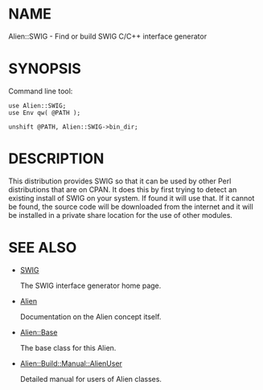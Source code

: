 # NAME

Alien::SWIG - Find or build SWIG C/C++ interface generator

# SYNOPSIS

Command line tool:

    use Alien::SWIG;
    use Env qw( @PATH );

    unshift @PATH, Alien::SWIG->bin_dir;

# DESCRIPTION

This distribution provides SWIG so that it can be used by other
Perl distributions that are on CPAN.  It does this by first trying to
detect an existing install of SWIG on your system.  If found it
will use that.  If it cannot be found, the source code will be downloaded
from the internet and it will be installed in a private share location
for the use of other modules.

# SEE ALSO

- [SWIG](http://www.swig.org/)

    The SWIG interface generator home page.

- [Alien](https://metacpan.org/pod/Alien)

    Documentation on the Alien concept itself.

- [Alien::Base](https://metacpan.org/pod/Alien%3A%3ABase)

    The base class for this Alien.

- [Alien::Build::Manual::AlienUser](https://metacpan.org/pod/Alien%3A%3ABuild%3A%3AManual%3A%3AAlienUser)

    Detailed manual for users of Alien classes.
